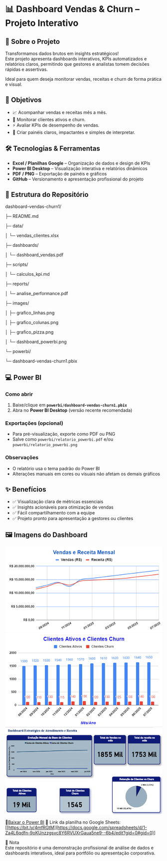# 📊 Dashboard Vendas & Churn – Projeto Interativo

## 🚀 Sobre o Projeto
Transformamos dados brutos em insights estratégicos!  
Este projeto apresenta dashboards interativos, KPIs automatizados e relatórios claros, permitindo que gestores e analistas tomem decisões rápidas e assertivas.  

Ideal para quem deseja monitorar vendas, receitas e churn de forma prática e visual.

## 🎯 Objetivos
- 📈 Acompanhar vendas e receitas mês a mês.  
- 👥 Monitorar clientes ativos e churn.  
- ⚡ Avaliar KPIs de desempenho de vendas.  
- 🎨 Criar painéis claros, impactantes e simples de interpretar.

## 🛠 Tecnologias & Ferramentas
- **Excel / Planilhas Google** – Organização de dados e design de KPIs  
- **Power BI Desktop** – Visualização interativa e relatórios dinâmicos  
- **PDF / PNG** – Exportação de painéis e gráficos  
- **GitHub** – Versionamento e apresentação profissional do projeto

## 📁 Estrutura do Repositório

dashboard-vendas-churn1/

├─ README.md

├─ data/

│ └─ vendas_clientes.xlsx

├─ dashboards/

│ └─ dashboard_vendas.pdf

├─ scripts/

│ └─ calculos_kpi.md

├─ reports/

│ └─ analise_performance.pdf

├─ images/

│ ├─ grafico_linhas.png

│ ├─ grafico_colunas.png

│ ├─ grafico_pizza.png

│ └─ dashboard_powerbi.png

└─ powerbi/

└─ dashboard-vendas-churn1.pbix

## 💻 Power BI
### Como abrir
1. Baixe/clique em **`powerbi/dashboard-vendas-churn1.pbix`**  
2. Abra no **Power BI Desktop** (versão recente recomendada)

### Exportações (opcional)
- Para pré-visualização, exporte como PDF ou PNG  
- Salve como `powerbi/relatorio_powerbi.pdf` e/ou `powerbi/relatorio_powerbi.png`

### Observações
- O relatório usa o tema padrão do Power BI  
- Alterações manuais em cores ou visuais não afetam os demais gráficos

## ✨ Benefícios
- ✅ Visualização clara de métricas essenciais  
- ✅ Insights acionáveis para otimização de vendas  
- ✅ Fácil compartilhamento com a equipe  
- ✅ Projeto pronto para apresentação a gestores ou clientes

## 🖼 Imagens do Dashboard
![Dashboard Vendas e Receita](images/grafico_vendas_receita.png)  
![Dashboard Clientes Ativos vs Churn](images/grafico_clientes_churn.png)  
![Dashboard Power BI](images/dashboard_powerbi.png)

🔗[Baixar o Power BI](powerbi/dashboard-vendas-churn1.pbix)
🔗 Link da planilha no Google Sheets: [[https://bit.ly/4mfRGtM](https://docs.google.com/spreadsheets/d/1-Za4L6qdfn-9oKUnzzgsvc8Y6RVUXrGaua5ne9--6b4/edit?gid=0#gid=0)]

📌 Nota  
Este repositório é uma demonstração profissional de análise de dados e dashboards interativos, ideal para portfólio ou apresentação corporativa.


